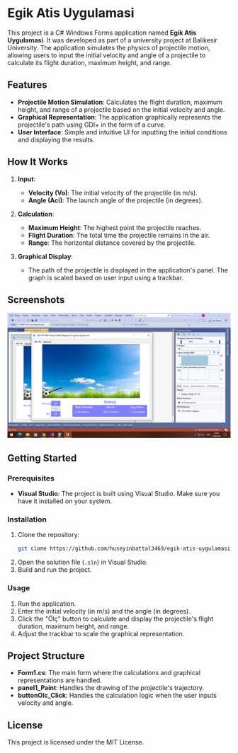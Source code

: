 # Egik Atis Uygulamasi

This project is a C# Windows Forms application named **Egik Atis Uygulamasi**. It was developed as part of a university project at Balikesir University. The application simulates the physics of projectile motion, allowing users to input the initial velocity and angle of a projectile to calculate its flight duration, maximum height, and range.

## Features

- **Projectile Motion Simulation**: Calculates the flight duration, maximum height, and range of a projectile based on the initial velocity and angle.
- **Graphical Representation**: The application graphically represents the projectile's path using GDI+ in the form of a curve.
- **User Interface**: Simple and intuitive UI for inputting the initial conditions and displaying the results.

## How It Works

1. **Input**:
    - **Velocity (Vo)**: The initial velocity of the projectile (in m/s).
    - **Angle (Aci)**: The launch angle of the projectile (in degrees).
   
2. **Calculation**:
    - **Maximum Height**: The highest point the projectile reaches.
    - **Flight Duration**: The total time the projectile remains in the air.
    - **Range**: The horizontal distance covered by the projectile.

3. **Graphical Display**: 
    - The path of the projectile is displayed in the application's panel. The graph is scaled based on user input using a trackbar.

## Screenshots

![Egik Atis Uygulamasi Screenshot](./1623881166350.png)

## Getting Started

### Prerequisites

- **Visual Studio**: The project is built using Visual Studio. Make sure you have it installed on your system.

### Installation

1. Clone the repository:
    ```bash
    git clone https://github.com/huseyinbattal3469/egik-atis-uygulamasi.git
    ```
2. Open the solution file (`.sln`) in Visual Studio.
3. Build and run the project.

### Usage

1. Run the application.
2. Enter the initial velocity (in m/s) and the angle (in degrees).
3. Click the "Ölç" button to calculate and display the projectile's flight duration, maximum height, and range.
4. Adjust the trackbar to scale the graphical representation.

## Project Structure

- **Form1.cs**: The main form where the calculations and graphical representations are handled.
- **panel1_Paint**: Handles the drawing of the projectile's trajectory.
- **buttonOlc_Click**: Handles the calculation logic when the user inputs velocity and angle.

## License

This project is licensed under the MIT License.
